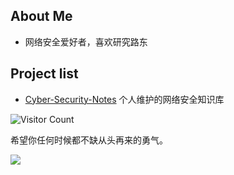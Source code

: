 ## About Me
- 网络安全爱好者，喜欢研究路东

## Project list
- [Cyber-Security-Notes](https://github.com/kyl1n0/Cyber-Security-Notes) 个人维护的网络安全知识库

![Visitor Count](https://profile-counter.glitch.me/kyl1n0/count.svg)

希望你任何时候都不缺从头再来的勇气。

![](https://raw.githubusercontent.com/kyl1n0/kyl1n0/output/github-contribution-grid-snake.svg)
